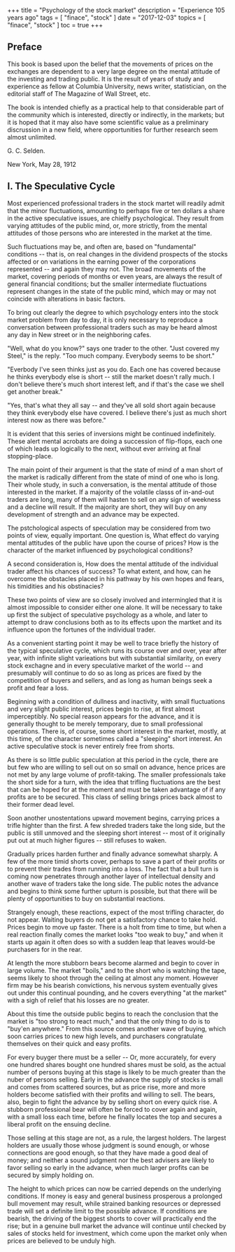 +++
title = "Psychology of the stock market"
description = "Experience 105 years ago"
tags = [
    "finace",
    "stock"
]
date = "2017-12-03"
topics = [
    "finace",
    "stock"
]
toc = true
+++


## Preface

This book is based upon the belief that the movements of prices on the exchanges are dependent to a very large degree on the mental attitude of the investing and trading public. It is the result of years of study and experience as fellow at Columbia University, news writer, statistician, on the editorial staff of The Magazine of Wall Street, etc.

The book is intended chiefly as a practical help to that considerable part of the community which is interested, directly or indirectly, in the markets; but it is hoped that it may also have some scientific value as a preliminary discrussion in a new field, where opportunities for further research seem almost unlimited. 

G. C. Selden.

New York, May 28, 1912

## Ⅰ. The Speculative Cycle

Most experienced professional traders in the stock martet will readily admit that the minor fluctuations, amounting to perhaps five or ten dollars a share in the active speculative issues, are chielfy psychological. They result from varying attitudes of the public mind, or, more strictly, from the mental attitudes of those persons who are interested in the market at the time.

Such fluctuations may be, and often are, based on "fundamental" conditions -- that is, on real changes in the dividend prospects of the stocks affected or on variations in the earning power of the corporations represented -- and again they may not. The broad movements of the market, covering periods of months or even years, are always the result of general financial conditions; but the smaller intermediate fluctuations represent changes in the state of the public mind, which may or may not coincide with alterations in basic factors.

To bring out clearly the degree to which psychology enters into the stock market problem from day to day, it is only necessary to reproduce a conversation between professional traders such as may be heard almost any day in New street or in the neighboring cafes.

"Well, what do you know?" says one trader to the other.
"Just covered my Steel," is the reply. "Too much company. Everybody seems to be short."

"Everbody I've seen thinks just as you do. Each one has covered because he thinks everybody else is short -- still the market doesn't rally much. I don't believe there's much short interest left, and if that's the case we shell get another break."

"Yes, that's what they all say -- and they've all sold short again because they think everybody else have covered. I believe there's just as much short interest now as there was before."

It is evident that this series of inversions might be continued indefinitely. These alert mental acrobats are doing a succession of flip-flops, each one of which leads up logically to the next, without ever arriving at final stopping-place.

The main point of their argument is that the state of mind of a man short of the market is radically different from the state of mind of one who is long. Their whole study, in such a conversation, is the mental attitude of those interested in the market. If a majority of the volatile classs of in-and-out traders are long, many of them will hasten to sell on any sign of weekness and a decline will result. If the majority are short, they will buy on any development of strength and an advance may be expected.

The pstchological aspects of speculation may be considered from two points of view, equally important. One question is, What effect do varying mental attitudes of the public have upon the course of prices? How is the character of the market influenced by psychological conditions?

A second consideration is, How does the mental attitude of the individual trader affect his chances of success? To what extent, and how, can he overcome the obstacles placed in his pathway by his own hopes and fears, his timidities and his obstinacies?

These two points of view are so closely involved and intermingled that it is almost impossible to consider either one alone. It will be necessary to take up first the subject of speculative psychology as a whole, and later to attempt to draw conclusions both as to its effects upon the martket and its influence upon the fortunes of the individual trader.

As a convenient starting point it may be well to trace briefly the history of the typical speculative cycle, which runs its course over and over, year after year, with infinite slight varieations but with substantial similarity, on every stock exchagne and in every speculative market of the world -- and presumably will continue to do so as long as prices are fixed by the competition of buyers and sellers, and as long as human beings seek a profit and fear a loss.

Beginning with a condition of dullness and inactivity, with small fluctuations and very slight public interest, prices begin to rise, at first almost imperceptibly. No special reason appears for the advance, and it is generally thought to be merely temporary, due to small professional operations. There is, of course, some short interest in the market, mostly, at this time, of the character sometimes called a "sleeping" short interest. An active speculative stock is never entirely free from shorts.

As there is so little public speculation at this period in the cycle, there are but few who are willing to sell out on so small on advance, hence prices are not met by any large volume of profit-taking. The smaller professionals take the short side for a turn, with the idea that trifling fluctuations are the best that can be hoped for at the moment and must be taken advantage of if any profits are to be secured. This class of selling brings prices back almost to their former dead level.

Soon another unostentations upward movement begins, carrying prices a trifle highter than the first. A few shreded traders take the long side, but the public is still unmoved and the sleeping short interest -- most of it originally put out at much higher figures -- still refuses to waken.

Gradually prices harden further and finally advance somewhat sharply. A few of the more timid shorts cover, perhaps to save a part of their profits or to prevent their trades from running into a loss. The fact that a bull turn is coming now penetrates through another layer of intellectual density and another wave of traders take the long side. The public notes the advance and begins to think some further upturn is possible, but that there will be plenty of opportunities to buy on substantial reactions.

Strangely enough, these reactions, expect of the most trifling character, do not appear. Waiting buyers do not get a satisfactory chance to take hold. Prices begin to move up faster. There is a holt from time to time, but when a real reaction finally comes the market looks "too weak to buy," and when it starts up again it often does so with a sudden leap that leaves would-be purchasers for in the rear.

At length the more stubborn bears become alarmed and begin to cover in large volume. The market "boils," and to the short who is watching the tape, seems likely to shoot through the ceiling at almost any moment. However firm may be his bearish convictions, his nervous system eventually gives out under this continual pounding, and he covers everything "at the market" with a sigh of relief that his losses are no greater.

About this time the outside public begins to reach the conclusion that the market is "too strong to react much," and that the only thing to do is to "buy'en anywhere." From this source comes another wave of buying, which soon carries prices to new high levels, and purchasers congratulate themselves on their quick and easy profits.

For every buyger there must be a seller -- Or, more accurately, for every one hundred shares bought one hundred shares must be sold, as the actual number of persons buying at this stage is likely to be much greater than the nuber of persons selling. Early in the advance the supply of stocks is small and comes from scattered sources, but as price rise, more and more holders become satisfied with their profits and willing to sell. The bears, also, begin to fight the advance by by selling short on every quick rise. A stubborn professional bear will often be forced to cover again and again, with a small loss each time, before he finally locates the top and secures a liberal profit on the ensuing decline.

Those selling at this stage are not, as a rule, the largest holders. The largest holders are usually those whose judgment is sound enough, or whose connections are good enough, so that they have made a good deal of money; and neither a sound judgment nor the best advisers are likely to favor selling so early in the advance, when much larger profits can be secured by simply holding on.

The height to which prices can now be carried depends on the underlying conditions. If money is easy and general business prosperous a prolonged bull movement may result, while strained banking resources or depressed trade will set a definite limit to the possible advance. If conditions are bearish, the driving of the biggest shorts to cover will practically end the rise; but in a genuine bull market the advance will continue until checked by sales of stocks held for investment, which come upon the market only when prices are believed to be unduly high.  






























 
